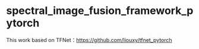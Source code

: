 # spectral_image_fusion_framework_pytorch
This work based on TFNet：https://github.com/liouxy/tfnet_pytorch
